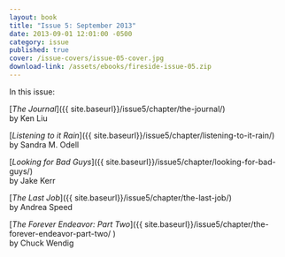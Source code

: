 ```yaml
---
layout: book
title: "Issue 5: September 2013"
date: 2013-09-01 12:01:00 -0500
category: issue
published: true
cover: /issue-covers/issue-05-cover.jpg
download-link: /assets/ebooks/fireside-issue-05.zip
---
```


In this issue:

[_The Journal_]({{ site.baseurl}}/issue5/chapter/the-journal/)<br/>
by Ken Liu

[_Listening to it Rain_]({{ site.baseurl}}/issue5/chapter/listening-to-it-rain/)<br/>
by Sandra M. Odell

[_Looking for Bad Guys_]({{ site.baseurl}}/issue5/chapter/looking-for-bad-guys/)<br/>
by Jake Kerr

[_The Last Job_]({{ site.baseurl}}/issue5/chapter/the-last-job/)<br/>
by Andrea Speed

[_The Forever Endeavor: Part Two_]({{ site.baseurl}}/issue5/chapter/the-forever-endeavor-part-two/ )<br/>
by Chuck Wendig
